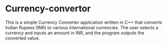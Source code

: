 # Currency-convertor
This is a simple Currency Converter application written in C++ that converts Indian Rupees (INR) to various international currencies. The user selects a currency and inputs an amount in INR, and the program outputs the converted value.
